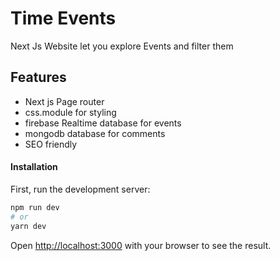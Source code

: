 # Time Events
Next Js Website let you explore Events and filter them
## Features
* Next js Page router
* css.module for styling
* firebase Realtime database for events
* mongodb database for comments 
* SEO friendly


#### Installation

First, run the development server:

```bash
npm run dev
# or
yarn dev
```

Open [http://localhost:3000](http://localhost:3000) with your browser to see the result.

